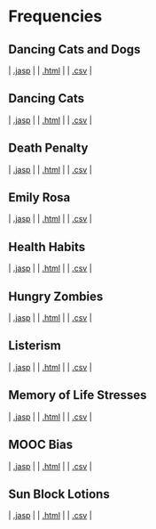 #  Frequencies 



## Dancing Cats and Dogs 
 | [.jasp](https://github.com/jasp-stats/jasp-data-library/raw/main/Dancing%20Cats%20and%20Dogs/Dancing%20Cats%20and%20Dogs.jasp) | | [.html](https://htmlpreview.github.io/?https://github.com/jasp-stats/jasp-data-library/blob/main/Dancing%20Cats%20and%20Dogs/index.html) | | [.csv](https://raw.githubusercontent.com/jasp-stats/jasp-data-library/main/Dancing%20Cats%20and%20Dogs/Dancing%20Cats%20and%20Dogs.csv) |

## Dancing Cats 
 | [.jasp](https://github.com/jasp-stats/jasp-data-library/raw/main/Dancing%20Cats/Dancing%20Cats.jasp) | | [.html](https://htmlpreview.github.io/?https://github.com/jasp-stats/jasp-data-library/blob/main/Dancing%20Cats/index.html) | | [.csv](https://raw.githubusercontent.com/jasp-stats/jasp-data-library/main/Dancing%20Cats/Dancing%20Cats.csv) |

## Death Penalty 
 | [.jasp](https://github.com/jasp-stats/jasp-data-library/raw/main/Death%20Penalty/Death%20Penalty.jasp) | | [.html](https://htmlpreview.github.io/?https://github.com/jasp-stats/jasp-data-library/blob/main/Death%20Penalty/index.html) | | [.csv](https://raw.githubusercontent.com/jasp-stats/jasp-data-library/main/Death%20Penalty/Death%20Penalty.csv) |

## Emily Rosa 
 | [.jasp](https://github.com/jasp-stats/jasp-data-library/raw/main/Emily%20Rosa/Emily%20Rosa.jasp) | | [.html](https://htmlpreview.github.io/?https://github.com/jasp-stats/jasp-data-library/blob/main/Emily%20Rosa/index.html) | | [.csv](https://raw.githubusercontent.com/jasp-stats/jasp-data-library/main/Emily%20Rosa/Emily%20Rosa.csv) |

## Health Habits 
 | [.jasp](https://github.com/jasp-stats/jasp-data-library/raw/main/Health%20Habits/Health%20Habits.jasp) | | [.html](https://htmlpreview.github.io/?https://github.com/jasp-stats/jasp-data-library/blob/main/Health%20Habits/index.html) | | [.csv](https://raw.githubusercontent.com/jasp-stats/jasp-data-library/main/Health%20Habits/Health%20Habits.csv) |

## Hungry Zombies 
 | [.jasp](https://github.com/jasp-stats/jasp-data-library/raw/main/Hungry%20Zombies/Hungry%20Zombies.jasp) | | [.html](https://htmlpreview.github.io/?https://github.com/jasp-stats/jasp-data-library/blob/main/Hungry%20Zombies/index.html) | | [.csv](https://raw.githubusercontent.com/jasp-stats/jasp-data-library/main/Hungry%20Zombies/Hungry%20Zombies.csv) |

## Listerism 
 | [.jasp](https://github.com/jasp-stats/jasp-data-library/raw/main/Listerism/Listerism.jasp) | | [.html](https://htmlpreview.github.io/?https://github.com/jasp-stats/jasp-data-library/blob/main/Listerism/index.html) | | [.csv](https://raw.githubusercontent.com/jasp-stats/jasp-data-library/main/Listerism/Listerism.csv) |

## Memory of Life Stresses 
 | [.jasp](https://github.com/jasp-stats/jasp-data-library/raw/main/Memory%20of%20Life%20Stresses/Memory%20of%20Life%20Stresses.jasp) | | [.html](https://htmlpreview.github.io/?https://github.com/jasp-stats/jasp-data-library/blob/main/Memory%20of%20Life%20Stresses/index.html) | | [.csv](https://raw.githubusercontent.com/jasp-stats/jasp-data-library/main/Memory%20of%20Life%20Stresses/Memory%20of%20Life%20Stresses.csv) |

## MOOC Bias 
 | [.jasp](https://github.com/jasp-stats/jasp-data-library/raw/main/MOOC%20Bias/MOOC%20Bias.jasp) | | [.html](https://htmlpreview.github.io/?https://github.com/jasp-stats/jasp-data-library/blob/main/MOOC%20Bias/index.html) | | [.csv](https://raw.githubusercontent.com/jasp-stats/jasp-data-library/main/MOOC%20Bias/MOOC%20Bias.csv) |

## Sun Block Lotions 
 | [.jasp](https://github.com/jasp-stats/jasp-data-library/raw/main/Sun%20Block%20Lotions/Sun%20Block%20Lotions.jasp) | | [.html](https://htmlpreview.github.io/?https://github.com/jasp-stats/jasp-data-library/blob/main/Sun%20Block%20Lotions/index.html) | | [.csv](https://raw.githubusercontent.com/jasp-stats/jasp-data-library/main/Sun%20Block%20Lotions/Sun%20Block%20Lotions.csv) |